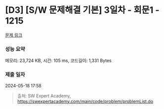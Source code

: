 # [D3] [S/W 문제해결 기본] 3일차 - 회문1 - 1215 

[문제 링크](https://swexpertacademy.com/main/code/problem/problemDetail.do?contestProbId=AV14QpAaAAwCFAYi) 

### 성능 요약

메모리: 23,724 KB, 시간: 105 ms, 코드길이: 1,331 Bytes

### 제출 일자

2024-05-18 17:58



> 출처: SW Expert Academy, https://swexpertacademy.com/main/code/problem/problemList.do